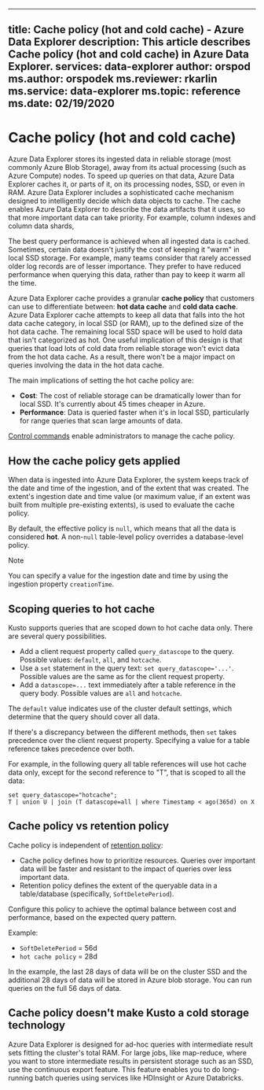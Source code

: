----
title: Cache policy (hot and cold cache) - Azure Data Explorer
description: This article describes Cache policy (hot and cold cache) in Azure Data Explorer.
services: data-explorer
author: orspod
ms.author: orspodek
ms.reviewer: rkarlin
ms.service: data-explorer
ms.topic: reference
ms.date: 02/19/2020
---
# Cache policy (hot and cold cache) 

Azure Data Explorer stores its ingested data in reliable storage (most commonly Azure Blob Storage),
away from its actual processing (such as Azure Compute) nodes. To speed up queries on that data, Azure Data Explorer caches it, or parts of it, on its processing nodes, SSD, or even in RAM. Azure Data Explorer includes a sophisticated cache mechanism designed to intelligently decide which data objects to cache. The cache enables Azure Data Explorer to describe the data artifacts that it uses, so that more important data can take priority. For example, column indexes and column data shards,

The best query performance is achieved when all ingested data is cached. Sometimes, certain data doesn't justify the cost of keeping it "warm" in local SSD storage.
For example, many teams consider that rarely accessed older log records are of lesser importance.
They prefer to have reduced performance when querying this data, rather than pay to keep it warm all the time.

Azure Data Explorer cache provides a granular **cache policy** that customers can use to differentiate between: **hot data cache** and **cold data cache**. Azure Data Explorer cache attempts to keep all data that falls into the hot data cache category, in local SSD (or RAM), up to the defined size of the hot data cache. The remaining local SSD space will be used to hold data that isn't categorized as hot. One useful implication of this design is that queries that load lots of cold data from reliable storage won't evict data from the hot data cache. As a result, there won't be a major impact on queries involving the data in the hot data cache.

The main implications of setting the hot cache policy are:
* **Cost**: The cost of reliable storage can be dramatically lower
  than for local SSD. It's currently about 45 times cheaper in Azure.
* **Performance**: Data is queried faster when it's in local SSD, particularly for range queries that scan large amounts of data.  

[Control commands](cache-policy.md) enable administrators to manage the cache policy.

## How the cache policy gets applied

When data is ingested into Azure Data Explorer, the system keeps track of the date and time of the ingestion, and of the extent that was created. The extent's ingestion date and time value (or maximum value, if an extent was built from multiple pre-existing extents), is used to evaluate the cache policy.

By default, the effective policy is `null`, which means that all the data is considered **hot**.
A non-`null` table-level policy overrides a database-level policy.

> [!Note]
> You can specify a value for the ingestion date and time by using the ingestion property `creationTime`.

## Scoping queries to hot cache

Kusto supports queries that are scoped down to hot cache data only.
There are several query possibilities.

- Add a client request property called `query_datascope` to the query.
   Possible values: `default`, `all`, and `hotcache`.
- Use a `set` statement in the query text: `set query_datascope='...'`.
   Possible values are the same as for the client request property.
- Add a `datascope=...` text immediately after a table reference in the query body. 
   Possible values are `all` and `hotcache`.

The `default` value indicates use of the cluster default settings, which determine that the query should cover all data.

If there's a discrepancy between the different methods, then `set` takes precedence over the client request property. Specifying a value for a table reference takes precedence over both.

For example, in the following query all table references will use
hot cache data only, except for the second reference to "T", that is scoped
to all the data:

```kusto
set query_datascope="hotcache";
T | union U | join (T datascope=all | where Timestamp < ago(365d) on X
```

## Cache policy vs retention policy

Cache policy is independent of [retention policy](./retentionpolicy.md): 
- Cache policy defines how to prioritize resources. Queries over important data will be faster and resistant to the impact of queries over less important data.
- Retention policy defines the extent of the queryable data in a table/database (specifically, `SoftDeletePeriod`).

Configure this policy to achieve the optimal balance 
between cost and performance, based on the expected query pattern.

Example:
* `SoftDeletePeriod` = 56d
* `hot cache policy` = 28d

In the example, the last 28 days of data will be on the cluster SSD and the
additional 28 days of data will be stored in Azure blob storage.
You can run queries on the full 56 days of data.

## Cache policy doesn't make Kusto a cold storage technology

Azure Data Explorer is designed for ad-hoc queries with intermediate result sets fitting the cluster's total RAM.
For large jobs, like map-reduce, where you want to store intermediate results in persistent storage such as an SSD, use the continuous export feature.
This feature enables you to do long-running batch queries using services like HDInsight or Azure Databricks.
 
